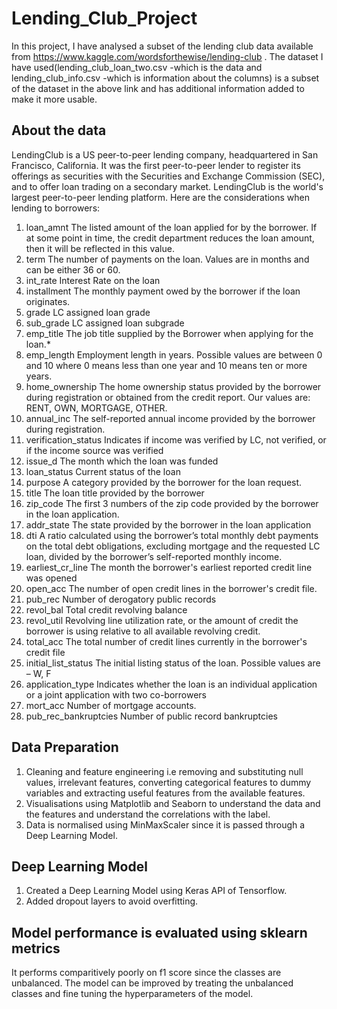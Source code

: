 # Lending_Club_Project
In this project, I have analysed a subset of the lending club data available from https://www.kaggle.com/wordsforthewise/lending-club .
The dataset I have used(lending_club_loan_two.csv -which is the data and lending_club_info.csv -which is information about the columns) is a subset of the dataset in the above link and has additional information added to make it more usable.

## About the data
LendingClub is a US peer-to-peer lending company, headquartered in San Francisco, California. It was the first peer-to-peer lender to register its offerings as securities with the Securities and Exchange Commission (SEC), and to offer loan trading on a secondary market. LendingClub is the world's largest peer-to-peer lending platform. Here are the considerations when lending to borrowers:
1. loan_amnt	The listed amount of the loan applied for by the borrower. If at some point in time, the credit department reduces the loan amount, then it will be reflected in this value.
2. term	The number of payments on the loan. Values are in months and can be either 36 or 60.
3. int_rate	Interest Rate on the loan
4. installment	The monthly payment owed by the borrower if the loan originates.
5. grade	LC assigned loan grade
6. sub_grade	LC assigned loan subgrade
7. emp_title	The job title supplied by the Borrower when applying for the loan.*
8. emp_length	Employment length in years. Possible values are between 0 and 10 where 0 means less than one year and 10 means ten or more years.
9. home_ownership	The home ownership status provided by the borrower during registration or obtained from the credit report. Our values are: RENT, OWN, MORTGAGE,    OTHER.
10. annual_inc	The self-reported annual income provided by the borrower during registration.
11. verification_status	Indicates if income was verified by LC, not verified, or if the income source was verified
12. issue_d	The month which the loan was funded
13. loan_status	Current status of the loan
14. purpose	A category provided by the borrower for the loan request.
15. title	The loan title provided by the borrower
16. zip_code	The first 3 numbers of the zip code provided by the borrower in the loan application.
17. addr_state	The state provided by the borrower in the loan application
18. dti	A ratio calculated using the borrower’s total monthly debt payments on the total debt obligations, excluding mortgage and the requested LC loan, divided by the borrower’s self-reported monthly income.
19. earliest_cr_line	The month the borrower's earliest reported credit line was opened
20. open_acc	The number of open credit lines in the borrower's credit file.
21. pub_rec	Number of derogatory public records
22. revol_bal	Total credit revolving balance
23. revol_util	Revolving line utilization rate, or the amount of credit the borrower is using relative to all available revolving credit.
24. total_acc	The total number of credit lines currently in the borrower's credit file
25. initial_list_status	The initial listing status of the loan. Possible values are – W, F
26. application_type	Indicates whether the loan is an individual application or a joint application with two co-borrowers
27. mort_acc	Number of mortgage accounts.
28. pub_rec_bankruptcies	Number of public record bankruptcies

## Data Preparation
1. Cleaning and feature engineering i.e removing and substituting null values, irrelevant features, converting categorical features to dummy variables and extracting useful features from the available features.
2. Visualisations using Matplotlib and Seaborn to understand the data and the features and understand the correlations with the label.
3. Data is normalised using MinMaxScaler since it is passed through a Deep Learning Model.

## Deep Learning Model
1. Created a Deep Learning Model using Keras API of Tensorflow.
2. Added dropout layers to avoid overfitting.

## Model performance is evaluated using sklearn metrics
It performs comparitively poorly on f1 score since the classes are unbalanced. The model can be improved by treating the unbalanced classes and fine tuning the hyperparameters of the model.

